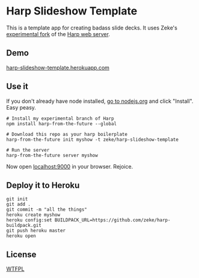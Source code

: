 # Harp Slideshow Template

This is a template app for creating badass slide decks. It uses Zeke's [experimental fork](https://github.com/zeke/harp/tree/from-the-future) of the [Harp web server](http://harpjs.com).

## Demo

[harp-slideshow-template.herokuapp.com](http://harp-slideshow-template.herokuapp.com/)

## Use it

If you don't already have node installed, [go to nodejs.org](http://nodejs.org/)
and click "Install". Easy peasy.

```
# Install my experimental branch of Harp
npm install harp-from-the-future --global

# Download this repo as your harp boilerplate
harp-from-the-future init myshow -t zeke/harp-slideshow-template

# Run the server
harp-from-the-future server myshow
```

Now open [localhost:9000](http://localhost:9000) in your browser. Rejoice.

## Deploy it to Heroku

```
git init
git add .
git commit -m "all the things"
heroku create myshow
heroku config:set BUILDPACK_URL=https://github.com/zeke/harp-buildpack.git
git push heroku master
heroku open
```

## License

[WTFPL](http://wtfpl.org)